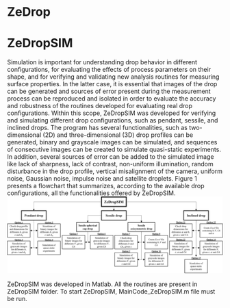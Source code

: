 # ZeDrop


# ZeDropSIM
Simulation is important for understanding drop behavior in different configurations, for evaluating the effects of process parameters on their shape, and for verifying and validating new analysis routines for measuring surface properties. In the latter case, it is essential that images of the drop can be generated and sources of error present during the measurement process can be reproduced and isolated in order to evaluate the accuracy and robustness of the routines developed for evaluating real drop configurations.
Within this scope, ZeDropSIM was developed for verifying and simulating different drop configurations, such as pendant, sessile, and inclined drops. The program has several functionalities, such as two-dimensional (2D) and three-dimensional (3D) drop profiles can be generated, binary and grayscale images can be simulated, and sequences of consecutive images can be created to simulate quasi-static experiments. In addition, several sources of error can be added to the simulated image like lack of sharpness, lack of contrast, non-uniform illumination, random disturbance in the drop profile, vertical misalignment of the camera, uniform noise, Gaussian noise, impulse noise and satellite droplets. Figure 1 presents a flowchart that summarizes, according to the available drop configurations, all the functionalities offered by ZeDropSIM.
![Figure 1. ZeDropSIM flowchart](FlowchartZeDropSIM.png)



ZeDropSIM was developed in Matlab. All the routines are present in ZeDropSIM folder. To start ZeDropSIM, MainCode_ZeDropSIM.m file must be run. 
